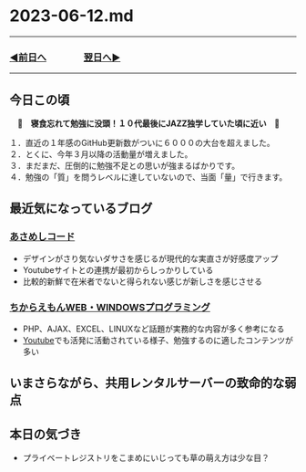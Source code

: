 # 2023-06-12.md
---
### [◀️前日へ](https://github.com/yuasys/chatty-journal/blob/main/2023/06/2023-06-11.md)&emsp;&emsp;&emsp;&emsp;[翌日へ▶️](https://github.com/yuasys/chatty-journal/blob/main/2023/06/2023-06-13.md)
---

## 今日この頃
　<b>🐯　寝食忘れて勉強に没頭！１０代最後にJAZZ独学していた頃に近い　🐯</b>

１．直近の１年感のGitHub更新数がついに６０００の大台を超えました。  
２．とくに、今年３月以降の活動量が増えました。  
３．まだまだ、圧倒的に勉強不足との思いが強まるばかりです。  
４．勉強の「質」を問うレベルに達していないので、当面「量」で行きます。  

## 最近気になっているブログ

### [あさめしコード](https://asameshicode.com/vue-reroute-login/)  

- デザインがさり気ないダサさを感じるが現代的な実直さが好感度アップ
- Youtubeサイトとの連携が最初からしっかりしている
- 比較的新鮮で在米者でないと得られない感じが新しさを感じさせる

### [ちからえもんWEB・WINDOWSプログラミング](https://chikaraemon.com/wordpress/2021/12/18/vue-js-ajax1/)

- PHP、AJAX、EXCEL、LINUXなど話題が実務的な内容が多く参考になる
- [Youtube](https://www.youtube.com/@user-in5rz4lt9m)でも活発に活動されている様子、勉強するのに適したコンテンツが多い

## いまさらながら、共用レンタルサーバーの致命的な弱点  

## 本日の気づき

- プライベートレジストリをこまめにいじっても草の萌え方は少な目？

